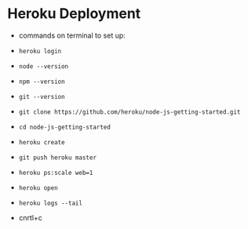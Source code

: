 # Heroku Deployment

- commands on terminal to set up:

- `heroku login `
- `node --version`
- `npm --version`
- `git --version`
- `git clone https://github.com/heroku/node-js-getting-started.git`
- `cd node-js-getting-started  `
- `heroku create  `
- `git push heroku master  `
- `heroku ps:scale web=1  `
- `heroku open  `
- `heroku logs --tail `
- cnrtl+c
